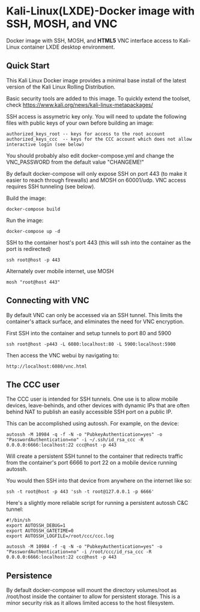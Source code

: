 Kali-Linux(LXDE)-Docker image with SSH, MOSH, and VNC
=========================

Docker image with SSH, MOSH, and **HTML5** VNC interface access to Kali-Linux container LXDE desktop environment.

Quick Start
-------------------------
This Kali Linux Docker image provides a minimal base install of the latest version of the Kali Linux Rolling Distribution.

Basic security tools are added to this image. To quickly extend the toolset, check https://www.kali.org/news/kali-linux-metapackages/

SSH access is assymetric key only. You will need to update the following files with public keys of your own before building an image:
```
authorized_keys_root -- keys for access to the root account
authorized_keys_ccc  -- keys for the CCC account which does not allow interactive login (see below)
```

You should probably also edit docker-compose.yml and change the VNC_PASSWORD from the default value "CHANGEME!"

By default docker-compose will only expose SSH on port 443 (to make it easier to reach through firewalls) and MOSH on 60001/udp. VNC access requires SSH tunneling (see below).

Build the image:
```
docker-compose build
```

Run the image:
```
docker-compose up -d
```

SSH to the container host's port 443 (this will ssh into the container as the port is redirected)
```
ssh root@host -p 443
```

Alternately over mobile internet, use MOSH
```
mosh "root@host 443"
```

Connecting with VNC
------------------

By default VNC can only be accessed via an SSH tunnel. This limits the container's attack surface, and eliminates the need for VNC encryption.

First SSH into the container and setup tunnels to port 80 and 5900
```
ssh root@host -p443 -L 6080:localhost:80 -L 5900:localhost:5900
```

Then access the VNC webui by navigating to:
```
http://localhost:6080/vnc.html
```

The CCC user
------------------

The CCC user is intended for SSH tunnels. One use is to allow mobile devices, leave-behinds, and other devices with dynamic IPs that are often behind NAT to publish an easily accessible SSH port on a public IP.

This can be accomplished using autossh. For example, on the device:

```
autossh -M 10984 -q -f -N -o "PubkeyAuthentication=yes" -o "PasswordAuthentication=no" -i ~/.ssh/id_rsa_ccc -R 0.0.0.0:6666:localhost:22 ccc@host -p 443
```

Will create a persistent SSH tunnel to the container that redirects traffic from the container's port 6666 to port 22 on a mobile device running autossh.

You would then SSH into that device from anywhere on the internet like so:

```
ssh -t root@host -p 443 'ssh -t root@127.0.0.1 -p 6666'
```

Here's a slightly more reliable script for running a persistent autossh C&C tunnel:
```
#!/bin/sh
export AUTOSSH_DEBUG=1
export AUTOSSH_GATETIME=0
export AUTOSSH_LOGFILE=/root/ccc/ccc.log

autossh -M 10984 -f -q -N -o "PubkeyAuthentication=yes" -o "PasswordAuthentication=no" -i /root/ccc/id_rsa_ccc -R 0.0.0.0:6666:localhost:22 ccc@host -p 443
```

Persistence
------------------
By default docker-compose will mount the directory volumes/root as /root/host inside the container to allow for persistent storage. This is a minor security risk as it allows limited access to the host filesystem.
